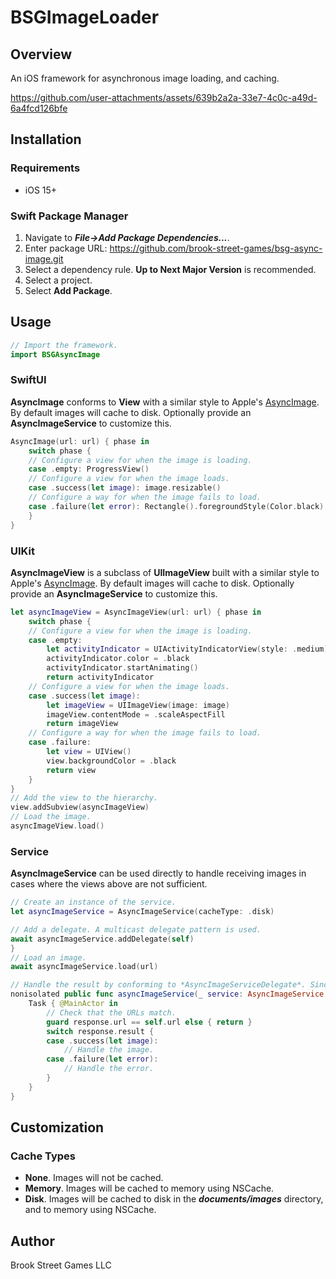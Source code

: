 # BSGImageLoader

## Overview

An iOS framework for asynchronous image loading, and caching.

https://github.com/user-attachments/assets/639b2a2a-33e7-4c0c-a49d-6a4fcd126bfe

## Installation

### Requirements

+ iOS 15+

### Swift Package Manager

1. Navigate to ***File->Add Package Dependencies...***.
3. Enter package URL: https://github.com/brook-street-games/bsg-async-image.git
3. Select a dependency rule. **Up to Next Major Version** is recommended.
4. Select a project.
5. Select **Add Package**.

## Usage

```swift
// Import the framework.
import BSGAsyncImage
```

### SwiftUI

**AsyncImage** conforms to **View** with a similar style to Apple's [AsyncImage](https://developer.apple.com/documentation/swiftui/asyncimage).
By default images will cache to disk. Optionally provide an **AsyncImageService** to customize this.

```swift
AsyncImage(url: url) { phase in
	switch phase {
	// Configure a view for when the image is loading.
	case .empty: ProgressView()
	// Configure a view for when the image loads.
	case .success(let image): image.resizable()
	// Configure a way for when the image fails to load.
	case .failure(let error): Rectangle().foregroundStyle(Color.black)
	}
}
```

### UIKit

**AsyncImageView** is a subclass of **UIImageView** built with a similar style to Apple's [AsyncImage](https://developer.apple.com/documentation/swiftui/asyncimage). 
By default images will cache to disk. Optionally provide an **AsyncImageService** to customize this.

```swift
let asyncImageView = AsyncImageView(url: url) { phase in
	switch phase {
	// Configure a view for when the image is loading.
	case .empty:
		let activityIndicator = UIActivityIndicatorView(style: .medium)
		activityIndicator.color = .black
		activityIndicator.startAnimating()
		return activityIndicator
	// Configure a view for when the image loads.
	case .success(let image):
		let imageView = UIImageView(image: image)
		imageView.contentMode = .scaleAspectFill
		return imageView
	// Configure a way for when the image fails to load.
	case .failure:
		let view = UIView()
		view.backgroundColor = .black
		return view
	}
}
// Add the view to the hierarchy.
view.addSubview(asyncImageView)
// Load the image.
asyncImageView.load()
```

### Service

**AsyncImageService** can be used directly to handle receiving images in cases where the views above are not sufficient.

```swift
// Create an instance of the service.
let asyncImageService = AsyncImageService(cacheType: .disk)

// Add a delegate. A multicast delegate pattern is used.
await asyncImageService.addDelegate(self)
}
// Load an image.
await asyncImageService.load(url)

// Handle the result by conforming to *AsyncImageServiceDelegate*. Since this method will be called for every image that is loaded, the URL should be checked before using the image. 
nonisolated public func asyncImageService(_ service: AsyncImageService, didReceiveResponse response: AsyncImageResponse) {
	Task { @MainActor in
		// Check that the URLs match.
		guard response.url == self.url else { return }
		switch response.result {
		case .success(let image): 
			// Handle the image. 
		case .failure(let error): 
			// Handle the error.
		}
	}
}
```

## Customization

### Cache Types

* **None**. Images will not be cached.
* **Memory**. Images will be cached to memory using NSCache.
* **Disk**. Images will be cached to disk in the ***documents/images*** directory, and to memory using NSCache.

## Author

Brook Street Games LLC
